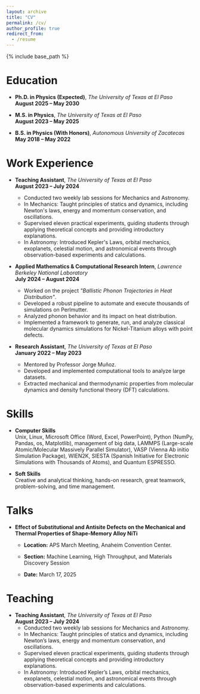 ```yaml
---
layout: archive
title: "CV"
permalink: /cv/
author_profile: true
redirect_from:
  - /resume
---
```


{% include base_path %}

Education
======

* **Ph.D. in Physics (Expected)**, *The University of Texas at El Paso*  
  **August 2025 – May 2030**

* **M.S. in Physics**, *The University of Texas at El Paso*  
  **August 2023 – May 2025**

* **B.S. in Physics (With Honors)**, *Autonomous University of Zacatecas*  
  **May 2018 – May 2022**


Work Experience
======

* **Teaching Assistant**, *The University of Texas at El Paso*  
  **August 2023 – July 2024**  
  - Conducted two weekly lab sessions for Mechanics and Astronomy.  
  - In Mechanics: Taught principles of statics and dynamics, including Newton's laws, energy and momentum conservation, and oscillations.  
  - Supervised eleven practical experiments, guiding students through applying theoretical concepts and providing introductory explanations.  
  - In Astronomy: Introduced Kepler's Laws, orbital mechanics, exoplanets, celestial motion, and astronomical events through observation-based experiments and calculations.

* **Applied Mathematics & Computational Research Intern**, *Lawrence Berkeley National Laboratory*  
  **July 2024 – August 2024**  
  - Worked on the project *"Ballistic Phonon Trajectories in Heat Distribution"*.  
  - Developed a robust pipeline to automate and execute thousands of simulations on Perlmutter.  
  - Analyzed phonon behavior and its impact on heat distribution.  
  - Implemented a framework to generate, run, and analyze classical molecular dynamics simulations for Nickel-Titanium alloys with point defects.

* **Research Assistant**, *The University of Texas at El Paso*  
  **January 2022 – May 2023**  
  - Mentored by Professor Jorge Muñoz.  
  - Developed and implemented computational tools to analyze large datasets.  
  - Extracted mechanical and thermodynamic properties from molecular dynamics and density functional theory (DFT) calculations.

Skills
======

* **Computer Skills**  
  Unix, Linux, Microsoft Office (Word, Excel, PowerPoint), Python (NumPy, Pandas, os, Matplotlib), management of big data, LAMMPS (Large-scale Atomic/Molecular Massively Parallel Simulator), VASP (Vienna Ab initio Simulation Package), WIEN2K, SIESTA (Spanish Initiative for Electronic Simulations with Thousands of Atoms), and Quantum ESPRESSO.

* **Soft Skills**  
  Creative and analytical thinking, hands-on research, great teamwork, problem-solving, and time management.

Talks
=====

* **Effect of Substitutional and Antisite Defects on the Mechanical and Thermal Properties of Shape-Memory Alloy NiTi**  
   
  - **Location:** APS March Meeting, Anaheim Convention Center.
  
  - **Section:** Machine Learning, High Throughput, and Materials Discovery Session  
  
  - **Date:** March 17, 2025  

  
Teaching
======
* **Teaching Assistant**, *The University of Texas at El Paso*  
  **August 2023 – July 2024**  
  - Conducted two weekly lab sessions for Mechanics and Astronomy.
  - In Mechanics: Taught principles of statics and dynamics, including Newton’s laws, energy and momentum conservation, and oscillations.
  - Supervised eleven practical experiments, guiding students through applying theoretical concepts and providing introductory explanations.
  - In Astronomy: Introduced Kepler’s Laws, orbital mechanics, exoplanets, celestial motion, and astronomical events through observation-based experiments and calculations.
  
  
  
